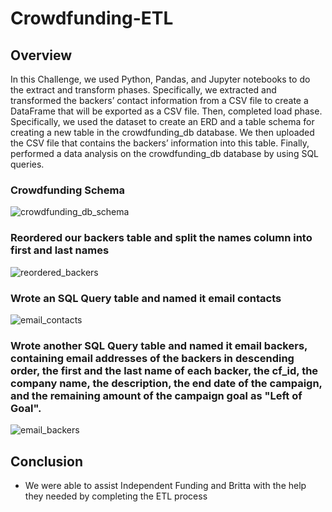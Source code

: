 # Crowdfunding-ETL

## Overview

In this Challenge, we used Python, Pandas, and Jupyter notebooks to do the extract and transform phases. Specifically, we extracted and transformed the backers’ contact information from a CSV file to create a DataFrame that will be exported as a CSV file.  Then, completed load phase. Specifically, we used the dataset to create an ERD and a table schema for creating a new table in the crowdfunding_db database. We then uploaded the CSV file that contains the backers’ information into this table. Finally, performed a data analysis on the crowdfunding_db database by using SQL queries.

### Crowdfunding Schema
![crowdfunding_db_schema](https://user-images.githubusercontent.com/47859209/196857645-7647950c-7de7-454f-97cb-8792bdb5675b.png)

### Reordered our backers table and split the names column into first and last names
![reordered_backers](https://user-images.githubusercontent.com/47859209/196858048-b74c1d8c-74aa-45f8-aa97-64aac9e36693.png)

### Wrote an SQL Query table and named it email contacts
![email_contacts](https://user-images.githubusercontent.com/47859209/196858329-0d148620-fcae-4f5f-971f-3e3a318a2e6f.png)


### Wrote another SQL Query table and named it email backers, containing email addresses of the backers in descending order, the first and the last name of each backer, the cf_id, the company name, the description, the end date of the campaign, and the remaining amount of the campaign goal as "Left of Goal".
![email_backers](https://user-images.githubusercontent.com/47859209/196858889-cff353e5-5e1d-407d-a80a-e86320cab99b.png)


## Conclusion
- We were able to assist Independent Funding and Britta with the help they needed by completing the ETL process 
